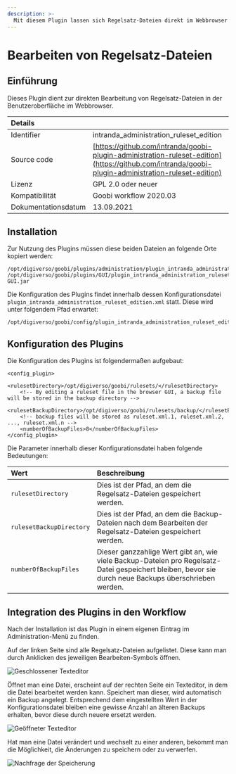 ```yaml
---
description: >-
  Mit diesem Plugin lassen sich Regelsatz-Dateien direkt im Webbrowser bearbeiten
---
```


# Bearbeiten von Regelsatz-Dateien

## Einführung

Dieses Plugin dient zur direkten Bearbeitung von Regelsatz-Dateien in der Benutzeroberfläche im Webbrowser.

| Details |  |
| :--- | :--- |
| Identifier | intranda\_administration\_ruleset\_edition |
| Source code | [https://github.com/intranda/goobi-plugin-administration-ruleset-edition](https://github.com/intranda/goobi-plugin-administration-ruleset-edition) |
| Lizenz | GPL 2.0 oder neuer |
| Kompatibilität | Goobi workflow 2020.03 |
| Dokumentationsdatum | 13.09.2021 |

## Installation

Zur Nutzung des Plugins müssen diese beiden Dateien an folgende Orte kopiert werden:

```text
/opt/digiverso/goobi/plugins/administration/plugin_intranda_administration_ruleset_edition.jar
/opt/digiverso/goobi/plugins/GUI/plugin_intranda_administration_ruleset_edition-GUI.jar
```

Die Konfiguration des Plugins findet innerhalb dessen Konfigurationsdatei `plugin_intranda_administration_ruleset_edition.xml` statt. Diese wird unter folgendem Pfad erwartet:

```text
/opt/digiverso/goobi/config/plugin_intranda_administration_ruleset_edition.xml
```

## Konfiguration des Plugins

Die Konfiguration des Plugins ist folgendermaßen aufgebaut:

```markup
<config_plugin>
	<rulesetDirectory>/opt/digiverso/goobi/rulesets/</rulesetDirectory>
	<!-- By editing a ruleset file in the browser GUI, a backup file will be stored in the backup directory -->
	<rulesetBackupDirectory>/opt/digiverso/goobi/rulesets/backup/</rulesetBackupDirectory>
	<!-- backup files will be stored as ruleset.xml.1, ruleset.xml.2, ..., ruleset.xml.n -->
	<numberOfBackupFiles>8</numberOfBackupFiles>
</config_plugin>
```

Die Parameter innerhalb dieser Konfigurationsdatei haben folgende Bedeutungen:

| Wert | Beschreibung |
| :--- | :--- |
| `rulesetDirectory` | Dies ist der Pfad, an dem die Regelsatz-Dateien gespeichert werden. |
| `rulesetBackupDirectory` | Dies ist der Pfad, an dem die Backup-Dateien nach dem Bearbeiten der Regelsatz-Dateien gespeichert werden. |
| `numberOfBackupFiles` | Dieser ganzzahlige Wert gibt an, wie viele Backup-Dateien pro Regelsatz-Datei gespeichert bleiben, bevor sie durch neue Backups überschrieben werden. |

## Integration des Plugins in den Workflow

Nach der Installation ist das Plugin in einem eigenen Eintrag im Administration-Menü zu finden.

Auf der linken Seite sind alle Regelsatz-Dateien aufgelistet. Diese kann man durch Anklicken des jeweiligen Bearbeiten-Symbols öffnen.

![Geschlossener Texteditor](plugin_administration_ruleset_edition_closed_texteditor.png)

Öffnet man eine Datei, erscheint auf der rechten Seite ein Texteditor, in dem die Datei bearbeitet werden kann. Speichert man dieser, wird automatisch ein Backup angelegt. Entsprechend dem eingestellten Wert in der Konfigurationsdatei bleiben eine gewisse Anzahl an älteren Backups erhalten, bevor diese durch neuere ersetzt werden.

![Geöffneter Texteditor](plugin_administration_ruleset_edition_open_texteditor.png)

Hat man eine Datei verändert und wechselt zu einer anderen, bekommt man die Möglichkeit, die Änderungen zu speichern oder zu verwerfen.

![Nachfrage der Speicherung](plugin_administration_ruleset_edition_request.png)
